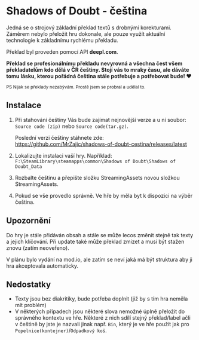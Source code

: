 # Shadows of Doubt - čeština

Jedná se o strojový základní překlad textů s drobnými korekturami. Záměrem nebylo přeložit hru dokonale, ale pouze využít aktuální technologie k základnímu rychlému překladu.

Překlad byl proveden pomocí API **deepl.com**.

**Překlad se profesionálnímu překladu nevyrovná a všechna čest všem překladatelům kdo dělá v ČR češtiny. Stojí vás to mraky času, ale dáváte tomu lásku, kterou pořádná čeština stále potřebuje a potřebovat bude! ♥**

<sub>PS Nijak se překlady nezabývám. Prostě jsem se probral a udělal to.</sub>

## Instalace
1. Při stahování češtiny Vás bude zajímat nejnovější verze a u ní soubor: `Source code (zip)` nebo `Source code(tar.gz)`.

   Poslední verzi češtiny stáhnete zde:
   https://github.com/MrZajic/shadows-of-doubt-cestina/releases/latest


2. Lokalizujte instalaci vaší hry. Například:
   `F:\SteamLibrary\steamapps\common\Shadows of Doubt\Shadows of Doubt_Data`


4. Rozbalte češtinu a přepište složku StreamingAssets novou složkou StreamingAssets.


5. Pokud se vše provedlo správně. Ve hře by měla byt k dispozici na výběr čeština.

## Upozornění
Do hry je stále přidáván obsah a stále se může lecos změnit stejně tak texty a jejich klíčování. Při update také může překlad zmizet a musí být stažen znovu (zatím neoveřeno).

V plánu bylo vydání na mod.io, ale zatím se neví jaká má být struktura aby ji hra akceptovala automaticky.

## Nedostatky
- Texty jsou bez diakritiky, bude potřeba doplnit (již by s tím hra neměla mít problém)
- V některých případech jsou některé slova nemožné úplně přeložit do správného kontextu ve hře. Některé z nich sdílí stejný překlad/label ačli v češtině by jste je nazvali jinak např. `Bin`, který je ve hře použít jak pro `Popelnice(kontejner)`/`Odpadkový koš`.


